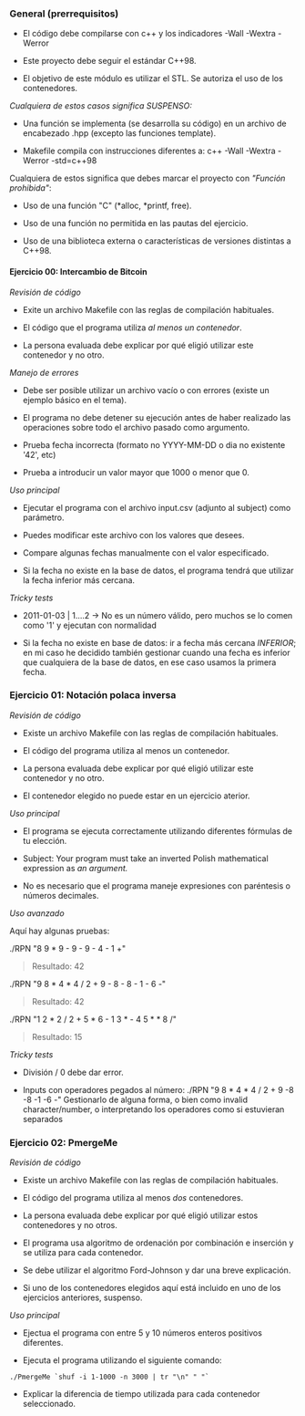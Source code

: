 ### General (prerrequisitos)

- El código debe compilarse con c++ y los indicadores -Wall -Wextra -Werror

- Este proyecto debe seguir el estándar C++98.

- El objetivo de este módulo es utilizar el STL. Se autoriza el uso de los contenedores.

*Cualquiera de estos casos significa SUSPENSO:*

- Una función se implementa (se desarrolla su código) en un archivo de encabezado .hpp (excepto las funciones template).

- Makefile compila con instrucciones diferentes a: c++ -Wall -Wextra -Werror -std=c++98

Cualquiera de estos significa que debes marcar el proyecto con *"Función prohibida"*:

- Uso de una función "C" (*alloc, *printf, free).

- Uso de una función no permitida en las pautas del ejercicio.

- Uso de una biblioteca externa o características de versiones distintas a C++98.

#### Ejercicio 00: Intercambio de Bitcoin

*Revisión de código*

- Exite un archivo Makefile con las reglas de compilación habituales.

- El código que el programa utiliza *al menos un contenedor*.

- La persona evaluada debe explicar por qué eligió utilizar este contenedor y no otro.

*Manejo de errores*
 
- Debe ser posible utilizar un archivo vacío o con errores (existe un ejemplo básico en el tema).

- El programa no debe detener su ejecución antes de haber realizado las operaciones sobre todo el archivo pasado como argumento.

- Prueba fecha incorrecta (formato no YYYY-MM-DD o dia no existente '42', etc)

- Prueba a introducir un valor mayor que 1000 o menor que 0.

*Uso principal*
- Ejecutar el programa con el archivo input.csv (adjunto al subject) como parámetro.

- Puedes modificar este archivo con los valores que desees.

- Compare algunas fechas manualmente con el valor especificado.

- Si la fecha no existe en la base de datos, el programa tendrá que utilizar la fecha inferior más cercana.

*Tricky tests*
- 2011-01-03 | 1....2 -> No es un número válido, pero muchos se lo comen como '1' y ejecutan con normalidad

- Si la fecha no existe en base de datos: ir a fecha más cercana *INFERIOR*; en mi caso he decidido también gestionar cuando una fecha es inferior que cualquiera de la base de datos, en ese caso usamos la primera fecha.

### Ejercicio 01: Notación polaca inversa
*Revisión de código*

- Existe un archivo Makefile con las reglas de compilación habituales.

- El código del programa utiliza al menos un contenedor.

- La persona evaluada debe explicar por qué eligió utilizar este contenedor y no otro.

- El contenedor elegido no puede estar en un ejercicio aterior.

*Uso principal*

- El programa se ejecuta correctamente utilizando diferentes fórmulas de tu elección.

- Subject: Your program must take an inverted Polish mathematical expression as *an argument.*

- No es necesario que el programa maneje expresiones con paréntesis o números decimales.

*Uso avanzado*

Aquí hay algunas pruebas:

./RPN "8 9 * 9 - 9 - 9 - 4 - 1 +"

> Resultado: 42


./RPN "9 8 * 4 * 4 / 2 + 9 - 8 - 8 - 1 - 6 -"

> Resultado: 42


./RPN "1 2 * 2 / 2 + 5 * 6 - 1 3 * - 4 5 * * 8 /"

> Resultado: 15

*Tricky tests*

- División / 0 debe dar error.

- Inputs con operadores pegados al número:
./RPN "9 8 * 4 * 4 / 2 + 9 -8 -8 -1 -6 -"
Gestionarlo de alguna forma, o bien como invalid character/number, o interpretando los operadores como si estuvieran separados

### Ejercicio 02: PmergeMe

*Revisión de código*

- Existe un archivo Makefile con las reglas de compilación habituales.

- El código del programa utiliza al menos *dos* contenedores.

- La persona evaluada debe explicar por qué eligió utilizar estos contenedores y no otros.

- El programa usa algoritmo de ordenación por combinación e inserción y se utiliza para cada contenedor.

- Se debe utilizar el algoritmo Ford-Johnson y dar una breve explicación.

- Si uno de los contenedores elegidos aquí está incluido en uno de los ejercicios anteriores, suspenso.

*Uso principal*

- Ejectua el programa con entre 5 y 10 números enteros positivos diferentes.

- Ejecuta el programa utilizando el siguiente comando:

```
./PmergeMe `shuf -i 1-1000 -n 3000 | tr "\n" " "`
```

- Explicar la diferencia de tiempo utilizada para cada contenedor seleccionado.

